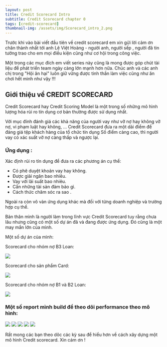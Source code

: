 ```yaml
---
layout: post
title: Credit Scorecard Intro
subtitle: Credit Scorecard chapter 0
tags: [credit-scorecard]
thumbnail-img: /assets/img/Scorecard_intro_2.png
---
```



Trước khi vào bài viết đầu tiên về credit scorecard em xin gửi lời cảm ơn chân thành nhất tới anh Lê Việt Hoàng - 
người anh, người sếp , người đã tin tưởng trao cho em mọi điều kiện cũng như cơ hội trong công việc. 

Một trong các mục đích em viết series này cũng là mong được góp chút tài liệu để phát triển team ngày 
càng lớn mạnh hơn nữa. Chúc anh và các anh chị trong "Hội ăn hại" luôn giữ vững được tinh thần làm việc cũng 
như ăn chơi hết mình như vậy !!!


## Giới thiệu về CREDIT SCORECARD

Credit Scorecard hay Credit Scoring Model là một trong số những mô hình lượng 
hóa rủi ro tín dụng cơ bản thường được sử dụng nhất.

Với mục đính đánh giá các khả năng của người vay như vỡ nợ hay không vỡ nợ, vi phạm luật hay không, ... 
Credit Scorecard đưa ra một dải điểm để đáng giá tệp khách hàng của tổ chức tín dụng
Số điểm càng cao, thì người vay có xác suất vỡ nợ càng thấp và ngược lại.

### Ứng dụng :

Xác định rủi ro tín dụng để đưa ra các phương án cụ thể:

  - Có phê duyệt khoản vay hay không.
  - Được giải ngân bao nhiêu.
  - Vay với lãi suất bao nhiêu.
  - Cần những tài sản đảm bảo gì.
  - Cách thức chăm sóc ra sao .
  
Ngoài ra còn vô vàn ứng dụng khác mà đối với từng doanh nghiệp và trường hợp cụ thể.

Bản thân mình là người làm trong lĩnh vực Credit Scorecard tuy rằng chưa lâu nhưng 
cũng có một số dự án đã và đang được ứng dụng. Đó cũng là một may mắn lớn của mình.

Một số dự án của mình:


Scorecard cho nhóm nợ B3 Loan:


<img src="/assets/img/Scorecard_intro_0.png" />


Scorecard cho sản phẩm Card:

<img src="/assets/img/Scorecard_intro_1.png" />

Scorecard cho nhóm nợ B1 và B2 Loan:

<img src="/assets/img/Scorecard_intro_2.png" />

### Một số report mình build để theo dõi performance theo mô hình:


<img src="/assets/img/scorecard_report0.png" />

<img src="/assets/img/scorecard_report1.png" />

<img src="/assets/img/scorecard_report2.png" />

<img src="/assets/img/scorecard_report3.png" />

<img src="/assets/img/scorecard_report4.png" />



Rất mong các bạn theo dõc các kỳ sau để hiểu hơn về cách xây dựng một mô hình Credit scorecard. Xin cám ơn !
